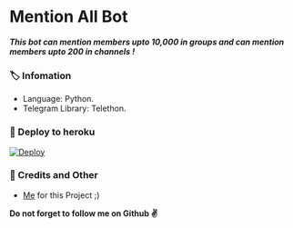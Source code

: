 # Mention All Bot
_**This bot can mention members upto 10,000 in groups and can mention members upto 200 in channels !**_

### 🏷 Infomation
- Language: Python.
- Telegram Library: Telethon.

### 🚀 Deploy to heroku
[![Deploy](https://www.herokucdn.com/deploy/button.svg)](https://heroku.com/deploy?template=https://github.com/Zamannismiyev/YeniTaggerBot)

### 🎯 Credits and Other
- [Me](https://github.com/AnjanaMadu) for this Project ;)

**Do not forget to follow me on Github ✌️**
